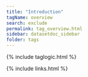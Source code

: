 ```yaml
---
title: "Introduction"
tagName: overview
search: exclude
permalink: tag_overview.html
sidebar: datasetdoc_sidebar
folder: tags
---
```

{% include taglogic.html %}

{% include links.html %}
